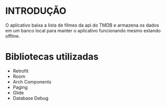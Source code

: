 # INTRODUÇÃO

O aplicativo baixa a lista de filmes da api do TMDB e armazena os dados em um banco local
para manter o aplicativo funcionando mesmo estando offline.

# Bibliotecas utilizadas

- Retrofit
- Room
- Arch Components
- Paging
- Glide
- Database Debug

